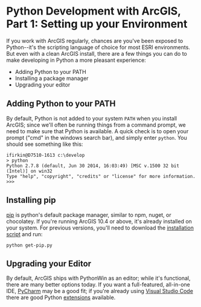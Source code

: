 # Python Development with ArcGIS, Part 1:  Setting up your Environment
If you work with ArcGIS regularly, chances are you've been exposed to Python--it's the scripting language of choice for most ESRI environments.  But even with a clean ArcGIS install, there are a few things you can do to make developing in Python a more pleasant experience:

* Adding Python to your PATH
* Installing a package manager
* Upgrading your editor

## Adding Python to your PATH
By default, Python is not added to your system `PATH` when you install ArcGIS; since we'll often be running things from a command prompt, we need to make sure that Python is available.  A quick check is to open your prompt ("cmd" in the windows search bar), and simply enter `python`.  You should see something like this:

```
ifirkin@D7510-1613 c:\develop
> python
Python 2.7.8 (default, Jun 30 2014, 16:03:49) [MSC v.1500 32 bit (Intel)] on win32
Type "help", "copyright", "credits" or "license" for more information.
>>>
```

## Installing pip
[pip](https://pip.pypa.io/en/stable/) is python's default package manager, similar to npm, nuget, or chocolatey.  If you're running ArcGIS 10.4 or above, it's already installed on your system.  For previous versions, you'll need to download the [installation script](https://bootstrap.pypa.io/get-pip.py) and run: 

```
python get-pip.py
```

## Upgrading your Editor
By default, ArcGIS ships with PythonWin as an editor; while it's functional, there are many better options today.  If you want a full-featured, all-in-one IDE, [PyCharm](https://www.jetbrains.com/pycharm/download/#section=windows) may be a good fit; if you're already using [Visual Studio Code](https://code.visualstudio.com/) there are good Python [extensions](https://code.visualstudio.com/docs/languages/python) available.
